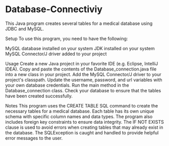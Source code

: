 # Database-Connectiviy

This Java program creates several tables for a medical database using JDBC and MySQL.

Setup
To use this program, you need to have the following:

MySQL database installed on your system
JDK installed on your system
MySQL Connector/J driver added to your project

Usage
Create a new Java project in your favorite IDE (e.g. Eclipse, IntelliJ IDEA).
Copy and paste the contents of the Database_connection.java file into a new class in your project.
Add the MySQL Connector/J driver to your project's classpath.
Update the username, password, and url variables with your own database credentials.
Run the main method in the Database_connection class.
Check your database to ensure that the tables have been created successfully.

Notes
This program uses the CREATE TABLE SQL command to create the necessary tables for a medical database.
Each table has its own unique schema with specific column names and data types.
The program also includes foreign key constraints to ensure data integrity.
The IF NOT EXISTS clause is used to avoid errors when creating tables that may already exist in the database.
The SQLException is caught and handled to provide helpful error messages to the user.
